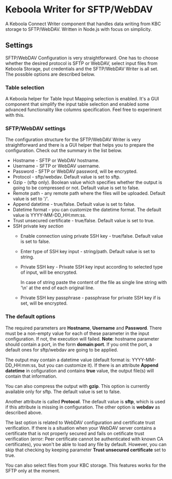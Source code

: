 # Keboola Writer for SFTP/WebDAV

A Keboola Connect Writer component that handles data writing from KBC storage to SFTP/WebDAV. Written in Node.js with focus on simplicity.

## Settings

SFTP/WebDAV Configuration is very straightforward. One has to choose whether the desired protocol is SFTP or WebDAV, select input files from Keboola Storage, put credentials and the SFTP/WebDAV Writer is all set. The possible options are described below.

### Table selection

A Keboola helper for Table Input Mapping selection is enabled. It's a GUI component that simplify the input table selection and enabled some advanced functionality like columns specification. Feel free to experiment with this.

### SFTP/WebDAV settings

The configuration structure for the SFTP/WebDAV Writer is very straightforward and there is a GUI helper that helps you to prepare the configuration. Check out the summary in the list below.

- Hostname - SFTP or WebDAV hostname.
- Username - SFTP or WebDAV username.
- Password - SFTP or WebDAV password, will be encrypted.
- Protocol - sftp/webdav. Default value is set to sftp.
- Gzip - (sftp only). Boolean value which specifies whether the output is going to be compressed or not. Default value is set to false.
- Remote path - any remote path where the files will be uploaded. Default value is set to '/'.
- Append datetime - true/false. Default value is set to false.
- Datetime format - you can customize the datetime format. The default value is YYYY-MM-DD_HH:mm:ss.
- Trust unsecured certificate - true/false. Default value is set to true.
- SSH private key *section*
  - Enable connection using private SSH key - true/false. Default value is set to false.
  - Enter type of SSH key input - string/path. Default value is set to string.
  - Private SSH key - Private SSH key input according to selected type of input, will be encrypted.

    In case of string paste the content of the file as single line string with '\\n' at the end of each original line.
  - Private SSH key passphrase - passphrase for private SSH key if is set, will be encrypted.

### The default options

The required parameters are **Hostname**, **Username** and **Password**. There must be a non-empty value for each of these parameter in the input configuration. If not, the execution will failed. **Note**: hostname parameter should contain a port, in the form **domain:port**.
If you omit the port, a default ones for sftp/webdav are going to be applied.

The output may contain a datetime value (default format is: YYYY-MM-DD_HH:mm:ss, but you can customize it). If there is an attribute **Append datetime** in cofiguration and contains **true** value, the output file(s) will contain that information.

You can also compress the output with **gzip**. This option is currently available only for sftp. The default value is set to false.

Another attribute is called **Protocol**. The default value is **sftp**, which is used if this attribute is missing in configuration. The other option is **webdav** as described above.

The last option is related to WebDAV configuration and certificate trust verification. If there is a situation when your WebDAV server contains a certificate that is not properly secured and fails on cetificate trust verification (error: Peer certificate cannot be authenticated with known CA certificates), you won't be able to load any file by default. However, you can skip that checking by keeping parameter **Trust unsecured certificate** set to true.

You can also select files from your KBC storage. This features works for the SFTP only at the moment.
